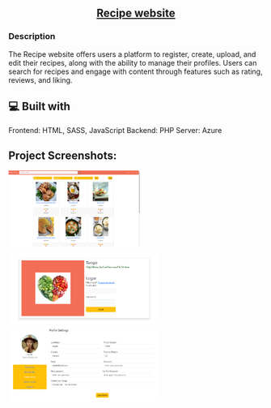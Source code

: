 
<h2 align="center"><u>Recipe website</u></h2>

###  Description
The Recipe website offers users a platform to register, create, upload, and edit their recipes, along with the ability to manage their profiles. Users can search for recipes and engage with content through features such as rating, reviews, and liking.
<h2>💻 Built with</h2>
Frontend: HTML, SASS, JavaScript
Backend: PHP
Server: Azure

<h2>Project Screenshots:</h2>

<img src="https://github.com/xingr121/portfolio/blob/main/projectScreenshot/recipe-home.png" alt="screenshots" width="260" height="150">  <img src="https://github.com/xingr121/portfolio/blob/main/projectScreenshot/login.png" alt="screenshots" width="300" height="150">  <img src="https://github.com/xingr121/portfolio/blob/main/projectScreenshot/userprofile.png" alt="screenshots" width="300" height="150">

